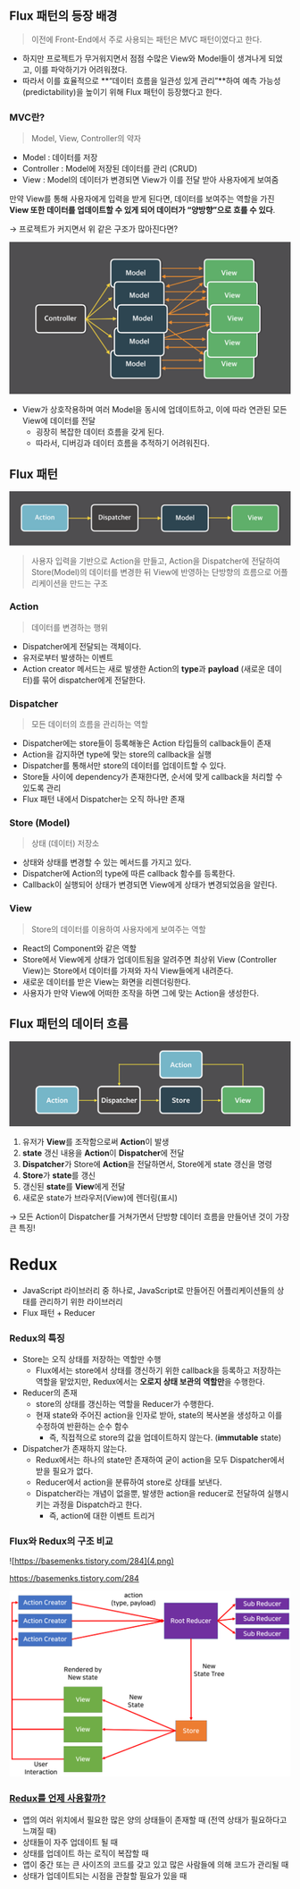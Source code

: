 ## Flux 패턴의 등장 배경

> 이전에 Front-End에서 주로 사용되는 패턴은 MVC 패턴이였다고 한다.

- 하지만 프로젝트가 무거워지면서 점점 수많은 View와 Model들이 생겨나게 되었고, 이를 파악하기가 어려워졌다.
- 따라서 이를 효율적으로 **“데이터 흐름을 일관성 있게 관리”**하여 예측 가능성(predictability)을 높이기 위해 Flux 패턴이 등장했다고 한다.

### MVC란?

> Model, View, Controller의 약자

- Model : 데이터를 저장
- Controller : Model에 저장된 데이터를 관리 (CRUD)
- View : Model의 데이터가 변경되면 View가 이를 전달 받아 사용자에게 보여줌

만약 View를 통해 사용자에게 입력을 받게 된다면, 데이터를 보여주는 역할을 가진 **View 또한 데이터를 업데이트할 수 있게 되어 데이터가 “양방향”으로 흐를 수 있다**.

→ 프로젝트가 커지면서 위 같은 구조가 많아진다면?

![Untitled](1.png)

- View가 상호작용하며 여러 Model을 동시에 업데이트하고, 이에 따라 연관된 모든 View에 데이터를 전달
  - 굉장히 복잡한 데이터 흐름을 갖게 된다.
  - 따라서, 디버깅과 데이터 흐름을 추적하기 어려워진다.

## Flux 패턴

![Untitled](2.png)

> 사용자 입력을 기반으로 Action을 만들고, Action을 Dispatcher에 전달하여 Store(Model)의 데이터를 변경한 뒤 View에 반영하는 단방향의 흐름으로 어플리케이션을 만드는 구조

### Action

> 데이터를 변경하는 행위

- Dispatcher에게 전달되는 객체이다.
- 유저로부터 발생하는 이벤트
- Action creator 메서드는 새로 발생한 Action의 **type**과 **payload** (새로운 데이터)를 묶어 dispatcher에게 전달한다.

### Dispatcher

> 모든 데이터의 흐름을 관리하는 역할

- Dispatcher에는 store들이 등록해놓은 Action 타입들의 callback들이 존재
- Action을 감지하면 type에 맞는 store의 callback을 실행
- Dispatcher를 통해서만 store의 데이터를 업데이트할 수 있다.
- Store들 사이에 dependency가 존재한다면, 순서에 맞게 callback을 처리할 수 있도록 관리
- Flux 패턴 내에서 Dispatcher는 오직 하나만 존재

### Store (Model)

> 상태 (데이터) 저장소

- 상태와 상태를 변경할 수 있는 메서드를 가지고 있다.
- Dispatcher에 Action의 type에 따른 callback 함수를 등록한다.
- Callback이 실행되어 상태가 변경되면 View에게 상태가 변경되었음을 알린다.

### View

> Store의 데이터를 이용하여 사용자에게 보여주는 역할

- React의 Component와 같은 역할
- Store에서 View에게 상태가 업데이트됨을 알려주면 최상위 View (Controller View)는 Store에서 데이터를 가져와 자식 View들에게 내려준다.
- 새로운 데이터를 받은 View는 화면을 리렌더링한다.
- 사용자가 만약 View에 어떠한 조작을 하면 그에 맞는 Action을 생성한다.

## Flux 패턴의 데이터 흐름

![Untitled](3.png)

1. 유저가 **View**를 조작함으로써 **Action**이 발생
2. **state** 갱신 내용을 **Action**이 **Dispatcher**에 전달
3. **Dispatcher**가 Store에 **Action**을 전달하면서, Store에게 state 갱신을 명령
4. **Store**가 **state**를 갱신
5. 갱신된 **state**를 **View**에게 전달
6. 새로운 state가 브라우저(View)에 렌더링(표시)

→ 모든 Action이 Dispatcher를 거쳐가면서 단방향 데이터 흐름을 만들어낸 것이 가장 큰 특징!

# Redux

- JavaScript 라이브러리 중 하나로, JavaScript로 만들어진 어플리케이션들의 상태를 관리하기 위한 라이브러리
- Flux 패턴 + Reducer

### Redux의 특징

- Store는 오직 상태를 저장하는 역할만 수행
  - Flux에서는 store에서 상태를 갱신하기 위한 callback을 등록하고 저장하는 역할을 맡았지만, Redux에서는 **오로지 상태 보관의 역할만**을 수행한다.
- Reducer의 존재
  - store의 상태를 갱신하는 역할을 Reducer가 수행한다.
  - 현재 state와 주어진 action을 인자로 받아, state의 복사본을 생성하고 이를 수정하여 반환하는 순수 함수
    - 즉, 직접적으로 store의 값을 업데이트하지 않는다. (**immutable** state)
- Dispatcher가 존재하지 않는다.
  - Redux에서는 하나의 state만 존재하여 굳이 action을 모두 Dispatcher에서 받을 필요가 없다.
  - Reducer에서 action을 분류하여 store로 상태를 보낸다.
  - Dispatcher라는 개념이 없을뿐, 발생한 action을 reducer로 전달하여 실행시키는 과정을 Dispatch라고 한다.
    - 즉, action에 대한 이벤트 트리거

### Flux와 Redux의 구조 비교

![https://basemenks.tistory.com/284](4.png)

https://basemenks.tistory.com/284

![Untitled](5.png)

### [Redux를 언제 사용할까?](https://redux.js.org/faq/general#when-should-i-use-redux)

- 앱의 여러 위치에서 필요한 많은 양의 상태들이 존재할 때 (전역 상태가 필요하다고 느껴질 때)
- 상태들이 자주 업데이트 될 때
- 상태를 업데이트 하는 로직이 복잡할 때
- 앱이 중간 또는 큰 사이즈의 코드를 갖고 있고 많은 사람들에 의해 코드가 관리될 때
- 상태가 업데이트되는 시점을 관찰할 필요가 있을 때
